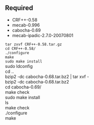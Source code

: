 Required
----
* CRF++-0.58
* mecab-0.996
* cabocha-0.69
* mecab-ipadic-2.7.0-20070801


`tar zxvf CRF++-0.58.tar.gz`   
`cd CRF++-0.58/`   
`./configure`   
`make`   
`sudo make install`   
sudo ldconfig   
cd ..   
bzip2 -dc cabocha-0.68.tar.bz2 | tar xvf -   
bzip2 -dc cabocha-0.68.tar.bz2   
cd cabocha-0.69/   
make check   
sudo make install   
ls   
make check   
./configure   
make   
